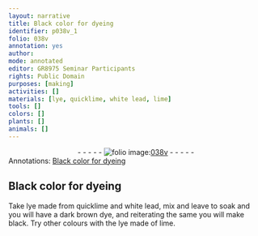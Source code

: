 ```yaml
---
layout: narrative
title: Black color for dyeing
identifier: p038v_1
folio: 038v
annotation: yes
author:
mode: annotated
editor: GR8975 Seminar Participants
rights: Public Domain
purposes: [making]
activities: []
materials: [lye, quicklime, white lead, lime]
tools: []
colors: []
plants: []
animals: []
---
```


 <div class="folio" align="center">- - - - - <a href="http://gallica.bnf.fr/ark:/12148/btv1b10500001g/f82.image" target="_blank"><img src="https://cu-mkp.github.io/GR8975-edition/assets/photo-icon.png" alt="folio image: " style="display:inline-block; margin-bottom:-3px;"/>038v</a> - - - - - </div>  
<div class="annotation" align="left">Annotations:
<a href="https://docs.google.com/document/d/1ZNqXbJINti7teByIul9FVs52sOlzdV0NpW42-heVn3I/edit" target="_blank">Black color for dyeing</a>
 </div>
 
## Black color for dyeing

 
Take <span class="material">lye</span> made from <span class="material">quicklime</span> and <span class="material">white lead</span>, mix and leave to soak and you will have a dark brown dye, and reiterating the same you will make black. Try other colours with the lye made of <span class="material">lime</span>.
 
